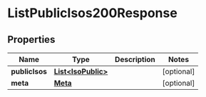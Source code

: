 

# ListPublicIsos200Response


## Properties

| Name | Type | Description | Notes |
|------------ | ------------- | ------------- | -------------|
|**publicIsos** | [**List&lt;IsoPublic&gt;**](IsoPublic.md) |  |  [optional] |
|**meta** | [**Meta**](Meta.md) |  |  [optional] |



